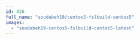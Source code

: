 ```yaml
---
id: 826
full_name: "soudabeh19/centos5-fslbuild-centos5"
images: 
  - "soudabeh19-centos5-fslbuild-centos5-latest"
---
```

